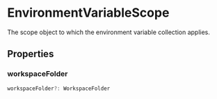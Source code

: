 # EnvironmentVariableScope

The scope object to which the environment variable collection applies.

## Properties

### workspaceFolder

```typescript
workspaceFolder?: WorkspaceFolder
```

[WorkspaceFolder]: WorkspaceFolder.md
